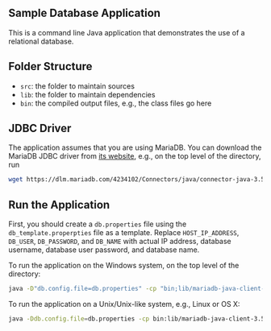 ## Sample Database Application

This is a command line Java application that demonstrates the use of a relational database. 

## Folder Structure

- `src`: the folder to maintain sources
- `lib`: the folder to maintain dependencies
- `bin`: the compiled output files, e.g., the class files go here

## JDBC Driver

The application assumes that you are using MariaDB. You can download the MariaDB JDBC driver
from [its website](https://mariadb.com/downloads/connectors/connectors-data-access/), e.g.,
on the top level of the directory, run

```bash
wget https://dlm.mariadb.com/4234102/Connectors/java/connector-java-3.5.3/mariadb-java-client-3.5.3.jar -O lib/mariadb-java-client-3.5.3.jar
```
## Run the Application

First, you should create a `db.properties` file using the `db_template.properpties` file as
a template. Replace `HOST_IP_ADDRESS`, `DB_USER`, `DB_PASSWORD`, and `DB_NAME` with actual
IP address, database username, database user password, and database name.

To run the application on the Windows system, on the top level of the directory:

```bash
java -D"db.config.file=db.properties" -cp "bin;lib/mariadb-java-client-3.5.3.jar" MovieApp
```

To run the application on a Unix/Unix-like system, e.g., Linux or OS X:

```bash
java -Ddb.config.file=db.properties -cp bin:lib/mariadb-java-client-3.5.3.jar MovieApp
```


